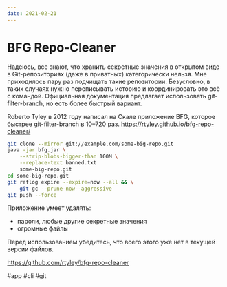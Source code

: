 ```yaml
---
date: 2021-02-21
---
```


# BFG Repo-Cleaner

Надеюсь, все знают, что хранить секретные значения в открытом виде в Git-репозиториях (даже в приватных) категорически нельзя. Мне приходилось пару раз подчищать такие репозитории. Безусловно, в таких случаях нужно переписывать историю и координировать это всё с командой. Официальная документация предлагает использовать git-filter-branch, но есть более быстрый вариант.

Roberto Tyley в 2012 году написал на Скале приложение BFG, которое быстрее git-filter-branch в 10–720 раз.
https://rtyley.github.io/bfg-repo-cleaner/

```bash
git clone --mirror git://example.com/some-big-repo.git
java -jar bfg.jar \
    --strip-blobs-bigger-than 100M \
    --replace-text banned.txt
    some-big-repo.git
cd some-big-repo.git
git reflog expire --expire=now --all && \
    git gc --prune-now--aggressive
git push --force
```

Приложение умеет удалять:

- пароли, любые другие секретные значения
- огромные файлы

Перед использованием убедитесь, что всего этого уже нет в текущей версии файлов.

https://github.com/rtyley/bfg-repo-cleaner

#app #cli #git

